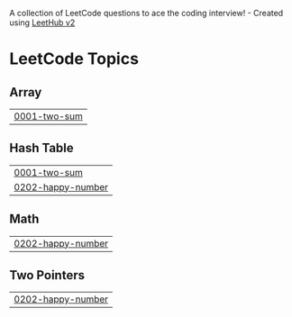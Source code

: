 A collection of LeetCode questions to ace the coding interview! - Created using [LeetHub v2](https://github.com/arunbhardwaj/LeetHub-2.0)
<!---LeetCode Topics Start-->
# LeetCode Topics
## Array
|  |
| ------- |
| [0001-two-sum](https://github.com/Max-312/Leet-Code/tree/master/0001-two-sum) |
## Hash Table
|  |
| ------- |
| [0001-two-sum](https://github.com/Max-312/Leet-Code/tree/master/0001-two-sum) |
| [0202-happy-number](https://github.com/Max-312/Leet-Code/tree/master/0202-happy-number) |
## Math
|  |
| ------- |
| [0202-happy-number](https://github.com/Max-312/Leet-Code/tree/master/0202-happy-number) |
## Two Pointers
|  |
| ------- |
| [0202-happy-number](https://github.com/Max-312/Leet-Code/tree/master/0202-happy-number) |
<!---LeetCode Topics End-->